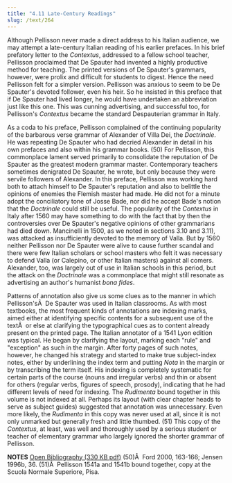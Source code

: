 ```yaml
---
title: "4.11 Late-Century Readings"
slug: /text/264
---
```

Although Pellisson never made a direct address to his Italian audience, we may attempt a late-century Italian reading of his earlier prefaces. In his brief prefatory letter to the <em>Contextus</em>, addressed to a fellow school teacher, Pellisson proclaimed that De Spauter had invented a highly productive method for teaching. The printed versions of De Spauter's grammars, however, were prolix and difficult for students to digest. Hence the need Pellisson felt for a simpler version. Pellisson was anxious to seem to be De Spauter's devoted follower, even his heir. So he insisted in this preface that if De Spauter had lived longer, he would have undertaken an abbreviation just like this one. This was cunning advertising, and successful too, for Pellisson's <em>Contextus</em> became the standard Despauterian grammar in Italy.

As a coda to his preface, Pellisson complained of the continuing popularity of the barbarous verse grammar of Alexander of Villa Dei, the <em>Doctrinale</em>. He was repeating De Spauter who had decried Alexander in detail in his own prefaces and also within his grammar books. (50) For Pellisson, this commonplace lament served primarily to consolidate the reputation of De Spauter as the greatest modern grammar master. Contemporary teachers sometimes denigrated De Spauter, he wrote, but only because they were servile followers of Alexander. In this preface, Pellisson was working hard both to attach himself to De Spauter's reputation and also to belittle the opinions of enemies the Flemish master had made. He did not for a minute adopt the conciliatory tone of Josse Bade, nor did he accept Bade's notion that the <em>Doctrinale</em> could still be useful. The popularity of the <em>Contextus</em> in Italy after 1560 may have something to do with the fact that by then the controversies over De Spauter's negative opinions of other grammarians had died down. Mancinelli in 1500, as we noted in sections 3.10 and 3.11), was attacked as insufficiently devoted to the memory of Valla. But by 1560 neither Pellisson nor De Spauter were alive to cause further scandal and there were few Italian scholars or school masters who felt it was necessary to defend Valla (or Calepino, or other Italian masters) against all comers. Alexander, too, was largely out of use in Italian schools in this period, but the attack on the <em>Doctrinale</em> was a commonplace that might still resonate as advertising an author's humanist <em>bona fides</em>.

Patterns of annotation also give us some clues as to the manner in which Pellisson'sÂ  De Spauter was used in Italian classrooms. As with most textbooks, the most frequent kinds of annotations are indexing marks, aimed either at identifying specific contents for a subsequent use of the textÂ  or else at clarifying the typographical cues as to content already present on the printed page. The Italian annotator of a 1541 Lyon edition was typical. He began by clarifying the layout, marking each "rule" and "exception" as such in the margin. After forty pages of such notes, however, he changed his strategy and started to make true subject-index notes, either by underlining the index term and putting <em>Nota</em> in the margin or by transcribing the term itself. His indexing is completely systematic for certain parts of the course (nouns and irregular verbs) and thin or absent for others (regular verbs, figures of speech, prosody), indicating that he had different levels of need for indexing. The <em>Rudimenta</em> bound together in this volume is not indexed at all. Perhaps its layout (with clear chapter heads to serve as subject guides) suggested that annotation was unnecessary. Even more likely, the <em>Rudimenta</em> in this copy was never used at all, since it is not only unmarked but generally fresh and little thumbed. (51) This copy of the <em>Contextus</em>, at least, was well and thoroughly used by a serious student or teacher of elementary grammar who largely ignored the shorter grammar of Pellisson.

<strong>NOTES</strong>
<a href="http://www.humanismforsale.org/bibliography.pdf" target="new">Open Bibliography (330 KB pdf)</a>
(50)Â  Ford 2000, 163-166; Jensen 1996b, 36.
(51)Â  Pellisson 1541a and 1541b bound together, copy at the Scuola Normale Superiore, Pisa.
